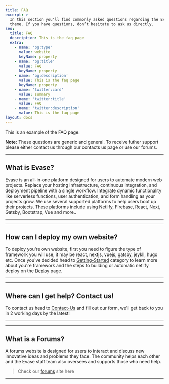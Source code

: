 ```yaml
---
title: FAQ
excerpt: >-
  In this section you'll find commonly asked questions regarding the EVASE
  theme. If you have questions, don’t hesitate to ask us directly.
seo:
  title: FAQ
  description: This is the faq page
  extra:
    - name: 'og:type'
      value: website
      keyName: property
    - name: 'og:title'
      value: FAQ
      keyName: property
    - name: 'og:description'
      value: This is the faq page
      keyName: property
    - name: 'twitter:card'
      value: summary
    - name: 'twitter:title'
      value: FAQ
    - name: 'twitter:description'
      value: This is the faq page
layout: docs
---
```


This is an example of the FAQ page.

<div class="note">
  <strong>Note:</strong> 
  These questions are generic and general. To receive futher support please either contact us through our contacts us page or use our forums.
</div>

<hr />

## What is Evase?

Evase is an all-in-one platform designed for users to automate modern web projects. Replace your hosting infrastructure, continuous integration, and deployment pipeline with a single workflow. Integrate dynamic functionality like serverless functions, user authentication, and form handling as your projects grow. We use several supported platforms to help users boot up their projects. These platforms include using Netlify, Firebase, React, Next, Gatsby, Bootstrap, Vue and more..

<hr />

<hr />

## How can I deploy my own website?

To deploy you're own website, first you need to figure the type of framework you will use, it may be react, nextjs, vuejs, gatsby, jeykll, hugo etc. Once you've decided head to [Getting-Started](https://evase.net/docs/getting-started) category to learn more about you're framework and the steps to building or automatic netlify deploy on the [Deploy](https://evase.net/docs/getting-started/deploy) page.

<hr />

<hr />

## Where can I get help? Contact us!

To contact us head to [Contact-Us](https://evase.net/docs/community) and fill out our form, we'll get back to you in 2 working days by the latest! 

<hr />

<hr />

## What is a Forums?

A forums website is designed for users to interact and discuss new innovative ideas and problems they face. The community helps each other and the Evase staff team also oversees and supports those who need help. 

> Check our [forums](www.evase.net/forums) site here

<hr />